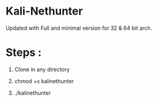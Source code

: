 # Kali-Nethunter
Updated with Full and minimal version for 32 &amp; 64 bit arch.

# Steps :

1. Clone in any directory

2. chmod +x kalinethunter

3. ./kalinethunter
